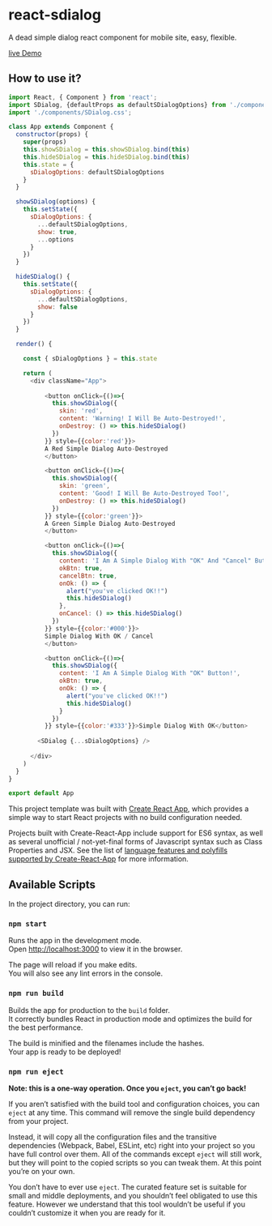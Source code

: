 # react-sdialog
A dead simple dialog react component for mobile site, easy, flexible.   

[live Demo](http://www.iampua.com/pui/react-sdialog.html)    

## How to use it?

``` javascript
import React, { Component } from 'react';
import SDialog, {defaultProps as defaultSDialogOptions} from './components/SDialog'
import './components/SDialog.css';

class App extends Component {
  constructor(props) {
    super(props)
    this.showSDialog = this.showSDialog.bind(this)
    this.hideSDialog = this.hideSDialog.bind(this)
    this.state = {
      sDialogOptions: defaultSDialogOptions
    }    
  } 

  showSDialog(options) {
    this.setState({
      sDialogOptions: {
        ...defaultSDialogOptions,
        show: true,
        ...options
      }
    })
  }

  hideSDialog() {
    this.setState({
      sDialogOptions: {
        ...defaultSDialogOptions,
        show: false
      }
    })
  }

  render() {

    const { sDialogOptions } = this.state

    return (
      <div className="App">
      
          <button onClick={()=>{
            this.showSDialog({
              skin: 'red',
              content: 'Warning! I Will Be Auto-Destroyed!',
              onDestroy: () => this.hideSDialog()     
            })
          }} style={{color:'red'}}>
          A Red Simple Dialog Auto-Destroyed
          </button>

          <button onClick={()=>{
            this.showSDialog({
              skin: 'green',
              content: 'Good! I Will Be Auto-Destroyed Too!',
              onDestroy: () => this.hideSDialog()     
            })
          }} style={{color:'green'}}>
          A Green Simple Dialog Auto-Destroyed
          </button>

          <button onClick={()=>{
            this.showSDialog({
              content: 'I Am A Simple Dialog With "OK" And "Cancel" Buttons!',
              okBtn: true,
              cancelBtn: true,
              onOk: () => {
                alert("you've clicked OK!!")
                this.hideSDialog()
              },
              onCancel: () => this.hideSDialog()   
            })
          }} style={{color:'#000'}}>
          Simple Dialog With OK / Cancel
          </button>

          <button onClick={()=>{
            this.showSDialog({
              content: 'I Am A Simple Dialog With "OK" Button!',
              okBtn: true,
              onOk: () => {
                alert("you've clicked OK!!")
                this.hideSDialog()
              }
            })
          }} style={{color:'#333'}}>Simple Dialog With OK</button>
          
        <SDialog {...sDialogOptions} />
        
      </div>
    )
  }
}

export default App

```

This project template was built with [Create React App](https://github.com/facebookincubator/create-react-app), which provides a simple way to start React projects with no build configuration needed.

Projects built with Create-React-App include support for ES6 syntax, as well as several unofficial / not-yet-final forms of Javascript syntax such as Class Properties and JSX.  See the list of [language features and polyfills supported by Create-React-App](https://github.com/facebookincubator/create-react-app/blob/master/packages/react-scripts/template/README.md#supported-language-features-and-polyfills) for more information.

## Available Scripts

In the project directory, you can run:

### `npm start`

Runs the app in the development mode.<br>
Open [http://localhost:3000](http://localhost:3000) to view it in the browser.

The page will reload if you make edits.<br>
You will also see any lint errors in the console.

### `npm run build`

Builds the app for production to the `build` folder.<br>
It correctly bundles React in production mode and optimizes the build for the best performance.

The build is minified and the filenames include the hashes.<br>
Your app is ready to be deployed!

### `npm run eject`

**Note: this is a one-way operation. Once you `eject`, you can’t go back!**

If you aren’t satisfied with the build tool and configuration choices, you can `eject` at any time. This command will remove the single build dependency from your project.

Instead, it will copy all the configuration files and the transitive dependencies (Webpack, Babel, ESLint, etc) right into your project so you have full control over them. All of the commands except `eject` will still work, but they will point to the copied scripts so you can tweak them. At this point you’re on your own.

You don’t have to ever use `eject`. The curated feature set is suitable for small and middle deployments, and you shouldn’t feel obligated to use this feature. However we understand that this tool wouldn’t be useful if you couldn’t customize it when you are ready for it.

